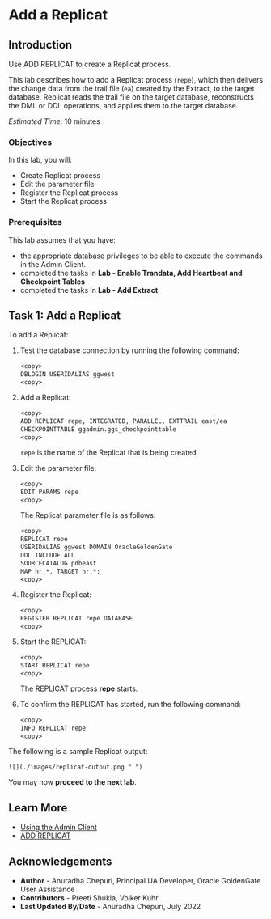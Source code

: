 # Add a Replicat

## Introduction
Use ADD REPLICAT to create a Replicat process.

This lab describes how to add a Replicat process (`repe`), which then delivers the change data from the trail file (`ea`) created by the Extract, to the target database.
Replicat reads the trail file on the target database, reconstructs the DML or DDL operations, and applies them to the target database.

*Estimated Time*: 10 minutes

### Objectives
In this lab, you will:
* Create Replicat process
* Edit the parameter file
* Register the Replicat process
* Start the Replicat process

### Prerequisites
This lab assumes that you have:
- the appropriate database privileges to be able to execute the commands in the Admin Client.
- completed the tasks in **Lab - Enable Trandata, Add Heartbeat and Checkpoint Tables**
- completed the tasks in **Lab - Add Extract**

## Task 1: Add a Replicat

To add a Replicat:

1. Test the database connection by running the following command:


    ```
    <copy>
    DBLOGIN USERIDALIAS ggwest
    <copy>

    ```

2. Add a Replicat:

    ```
    <copy>
    ADD REPLICAT repe, INTEGRATED, PARALLEL, EXTTRAIL east/ea CHECKPOINTTABLE ggadmin.ggs_checkpointtable
    <copy>

    ```
    `repe` is the name of the Replicat that is being created.

3. Edit the parameter file:

    ```
    <copy>
    EDIT PARAMS repe
    <copy>
    ```
    The Replicat parameter file is as follows:

    ```
    <copy>
    REPLICAT repe
    USERIDALIAS ggwest DOMAIN OracleGoldenGate
    DDL INCLUDE ALL
    SOURCECATALOG pdbeast
    MAP hr.*, TARGET hr.*;
    <copy>
    ```

4. Register the Replicat:

    ```
    <copy>
    REGISTER REPLICAT repe DATABASE
    <copy>
    ```

5. Start the REPLICAT:

    ```
    <copy>
    START REPLICAT repe
    <copy>

    ```
    The REPLICAT process **repe** starts.

7. To confirm the REPLICAT has started, run the following command:

    ```
    <copy>
    INFO REPLICAT repe
    <copy>

    ```
The following is a sample Replicat output:

    ![](./images/replicat-output.png " ")

You may now **proceed to the next lab**.

## Learn More
* [Using the Admin Client](https://docs.oracle.com/en/middleware/goldengate/core/21.1/admin/getting-started-oracle-goldengate-process-interfaces.html#GUID-84B33389-0594-4449-BF1A-A496FB1EDB29)
* [ADD REPLICAT](https://docs.oracle.com/en/middleware/goldengate/core/21.3/gclir/add-replicat.html#GUID-540A171A-71C2-49C3-964E-5D57B27257D4)

## Acknowledgements
* **Author** - Anuradha Chepuri, Principal UA Developer, Oracle GoldenGate User Assistance
* **Contributors** -  Preeti Shukla, Volker Kuhr
* **Last Updated By/Date** - Anuradha Chepuri, July 2022
